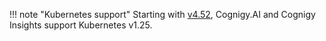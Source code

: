 !!! note "Kubernetes support"
    Starting with [v4.52](https://docs.cognigy.com/release-notes/4.52/), Cognigy.AI and Cognigy Insights support Kubernetes v1.25.
